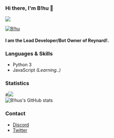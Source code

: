 ### Hi there, I'm B!hu 👋

![](https://komarev.com/ghpvc/?username=fallnx) <br/>
<a href="https://discord.gg/yrvnwu557g"><p><img align="center" src="https://discord.c99.nl/widget/theme-2/776224618516054036.png" alt="B!hu"/></a>
#### I am the Lead Developer/Bot Owner of Reynard!.


### Languages & Skills

- Python 3 
- JavaScript *(Learning..)*

### Statistics

#![](https://github-readme-stats.vercel.app/api?username=Blhu185&count_private=true&show_icons=true&theme=tokyonight) <br/>
![B!hus's GitHub stats](https://github-readme-stats.vercel.app/api?username=Blhu185&count_private=true&theme=radical)


### Contact

- [Discord](https://discord.com/users/776224618516054036)
- [Twitter](https://twitter.com/ManagerBlhu)
